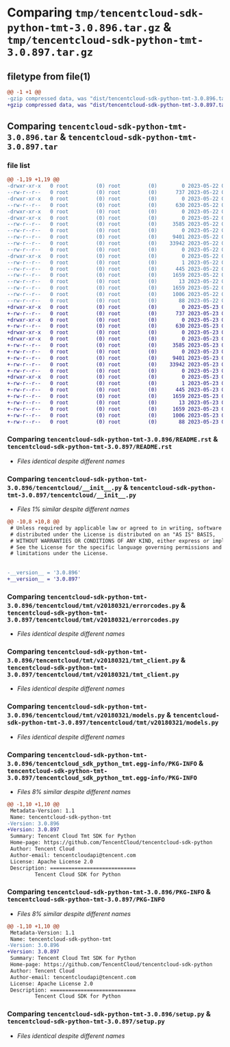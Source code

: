 # Comparing `tmp/tencentcloud-sdk-python-tmt-3.0.896.tar.gz` & `tmp/tencentcloud-sdk-python-tmt-3.0.897.tar.gz`

## filetype from file(1)

```diff
@@ -1 +1 @@
-gzip compressed data, was "dist/tencentcloud-sdk-python-tmt-3.0.896.tar", last modified: Mon May 22 00:35:51 2023, max compression
+gzip compressed data, was "dist/tencentcloud-sdk-python-tmt-3.0.897.tar", last modified: Tue May 23 02:34:35 2023, max compression
```

## Comparing `tencentcloud-sdk-python-tmt-3.0.896.tar` & `tencentcloud-sdk-python-tmt-3.0.897.tar`

### file list

```diff
@@ -1,19 +1,19 @@
-drwxr-xr-x   0 root         (0) root         (0)        0 2023-05-22 00:35:51.000000 tencentcloud-sdk-python-tmt-3.0.896/
--rw-r--r--   0 root         (0) root         (0)      737 2023-05-22 00:35:51.000000 tencentcloud-sdk-python-tmt-3.0.896/README.rst
-drwxr-xr-x   0 root         (0) root         (0)        0 2023-05-22 00:35:51.000000 tencentcloud-sdk-python-tmt-3.0.896/tencentcloud/
--rw-r--r--   0 root         (0) root         (0)      630 2023-05-22 00:35:51.000000 tencentcloud-sdk-python-tmt-3.0.896/tencentcloud/__init__.py
-drwxr-xr-x   0 root         (0) root         (0)        0 2023-05-22 00:35:51.000000 tencentcloud-sdk-python-tmt-3.0.896/tencentcloud/tmt/
-drwxr-xr-x   0 root         (0) root         (0)        0 2023-05-22 00:35:51.000000 tencentcloud-sdk-python-tmt-3.0.896/tencentcloud/tmt/v20180321/
--rw-r--r--   0 root         (0) root         (0)     3585 2023-05-22 00:35:51.000000 tencentcloud-sdk-python-tmt-3.0.896/tencentcloud/tmt/v20180321/errorcodes.py
--rw-r--r--   0 root         (0) root         (0)        0 2023-05-22 00:35:51.000000 tencentcloud-sdk-python-tmt-3.0.896/tencentcloud/tmt/v20180321/__init__.py
--rw-r--r--   0 root         (0) root         (0)     9401 2023-05-22 00:35:51.000000 tencentcloud-sdk-python-tmt-3.0.896/tencentcloud/tmt/v20180321/tmt_client.py
--rw-r--r--   0 root         (0) root         (0)    33942 2023-05-22 00:35:51.000000 tencentcloud-sdk-python-tmt-3.0.896/tencentcloud/tmt/v20180321/models.py
--rw-r--r--   0 root         (0) root         (0)        0 2023-05-22 00:35:51.000000 tencentcloud-sdk-python-tmt-3.0.896/tencentcloud/tmt/__init__.py
-drwxr-xr-x   0 root         (0) root         (0)        0 2023-05-22 00:35:51.000000 tencentcloud-sdk-python-tmt-3.0.896/tencentcloud_sdk_python_tmt.egg-info/
--rw-r--r--   0 root         (0) root         (0)        1 2023-05-22 00:35:51.000000 tencentcloud-sdk-python-tmt-3.0.896/tencentcloud_sdk_python_tmt.egg-info/dependency_links.txt
--rw-r--r--   0 root         (0) root         (0)      445 2023-05-22 00:35:51.000000 tencentcloud-sdk-python-tmt-3.0.896/tencentcloud_sdk_python_tmt.egg-info/SOURCES.txt
--rw-r--r--   0 root         (0) root         (0)     1659 2023-05-22 00:35:51.000000 tencentcloud-sdk-python-tmt-3.0.896/tencentcloud_sdk_python_tmt.egg-info/PKG-INFO
--rw-r--r--   0 root         (0) root         (0)       13 2023-05-22 00:35:51.000000 tencentcloud-sdk-python-tmt-3.0.896/tencentcloud_sdk_python_tmt.egg-info/top_level.txt
--rw-r--r--   0 root         (0) root         (0)     1659 2023-05-22 00:35:51.000000 tencentcloud-sdk-python-tmt-3.0.896/PKG-INFO
--rw-r--r--   0 root         (0) root         (0)     1006 2023-05-22 00:35:51.000000 tencentcloud-sdk-python-tmt-3.0.896/setup.py
--rw-r--r--   0 root         (0) root         (0)       88 2023-05-22 00:35:51.000000 tencentcloud-sdk-python-tmt-3.0.896/setup.cfg
+drwxr-xr-x   0 root         (0) root         (0)        0 2023-05-23 02:34:35.000000 tencentcloud-sdk-python-tmt-3.0.897/
+-rw-r--r--   0 root         (0) root         (0)      737 2023-05-23 02:34:35.000000 tencentcloud-sdk-python-tmt-3.0.897/README.rst
+drwxr-xr-x   0 root         (0) root         (0)        0 2023-05-23 02:34:35.000000 tencentcloud-sdk-python-tmt-3.0.897/tencentcloud/
+-rw-r--r--   0 root         (0) root         (0)      630 2023-05-23 02:34:35.000000 tencentcloud-sdk-python-tmt-3.0.897/tencentcloud/__init__.py
+drwxr-xr-x   0 root         (0) root         (0)        0 2023-05-23 02:34:35.000000 tencentcloud-sdk-python-tmt-3.0.897/tencentcloud/tmt/
+drwxr-xr-x   0 root         (0) root         (0)        0 2023-05-23 02:34:35.000000 tencentcloud-sdk-python-tmt-3.0.897/tencentcloud/tmt/v20180321/
+-rw-r--r--   0 root         (0) root         (0)     3585 2023-05-23 02:34:35.000000 tencentcloud-sdk-python-tmt-3.0.897/tencentcloud/tmt/v20180321/errorcodes.py
+-rw-r--r--   0 root         (0) root         (0)        0 2023-05-23 02:34:35.000000 tencentcloud-sdk-python-tmt-3.0.897/tencentcloud/tmt/v20180321/__init__.py
+-rw-r--r--   0 root         (0) root         (0)     9401 2023-05-23 02:34:35.000000 tencentcloud-sdk-python-tmt-3.0.897/tencentcloud/tmt/v20180321/tmt_client.py
+-rw-r--r--   0 root         (0) root         (0)    33942 2023-05-23 02:34:35.000000 tencentcloud-sdk-python-tmt-3.0.897/tencentcloud/tmt/v20180321/models.py
+-rw-r--r--   0 root         (0) root         (0)        0 2023-05-23 02:34:35.000000 tencentcloud-sdk-python-tmt-3.0.897/tencentcloud/tmt/__init__.py
+drwxr-xr-x   0 root         (0) root         (0)        0 2023-05-23 02:34:35.000000 tencentcloud-sdk-python-tmt-3.0.897/tencentcloud_sdk_python_tmt.egg-info/
+-rw-r--r--   0 root         (0) root         (0)        1 2023-05-23 02:34:35.000000 tencentcloud-sdk-python-tmt-3.0.897/tencentcloud_sdk_python_tmt.egg-info/dependency_links.txt
+-rw-r--r--   0 root         (0) root         (0)      445 2023-05-23 02:34:35.000000 tencentcloud-sdk-python-tmt-3.0.897/tencentcloud_sdk_python_tmt.egg-info/SOURCES.txt
+-rw-r--r--   0 root         (0) root         (0)     1659 2023-05-23 02:34:35.000000 tencentcloud-sdk-python-tmt-3.0.897/tencentcloud_sdk_python_tmt.egg-info/PKG-INFO
+-rw-r--r--   0 root         (0) root         (0)       13 2023-05-23 02:34:35.000000 tencentcloud-sdk-python-tmt-3.0.897/tencentcloud_sdk_python_tmt.egg-info/top_level.txt
+-rw-r--r--   0 root         (0) root         (0)     1659 2023-05-23 02:34:35.000000 tencentcloud-sdk-python-tmt-3.0.897/PKG-INFO
+-rw-r--r--   0 root         (0) root         (0)     1006 2023-05-23 02:34:35.000000 tencentcloud-sdk-python-tmt-3.0.897/setup.py
+-rw-r--r--   0 root         (0) root         (0)       88 2023-05-23 02:34:35.000000 tencentcloud-sdk-python-tmt-3.0.897/setup.cfg
```

### Comparing `tencentcloud-sdk-python-tmt-3.0.896/README.rst` & `tencentcloud-sdk-python-tmt-3.0.897/README.rst`

 * *Files identical despite different names*

### Comparing `tencentcloud-sdk-python-tmt-3.0.896/tencentcloud/__init__.py` & `tencentcloud-sdk-python-tmt-3.0.897/tencentcloud/__init__.py`

 * *Files 1% similar despite different names*

```diff
@@ -10,8 +10,8 @@
 # Unless required by applicable law or agreed to in writing, software
 # distributed under the License is distributed on an "AS IS" BASIS,
 # WITHOUT WARRANTIES OR CONDITIONS OF ANY KIND, either express or implied.
 # See the License for the specific language governing permissions and
 # limitations under the License.
 
 
-__version__ = '3.0.896'
+__version__ = '3.0.897'
```

### Comparing `tencentcloud-sdk-python-tmt-3.0.896/tencentcloud/tmt/v20180321/errorcodes.py` & `tencentcloud-sdk-python-tmt-3.0.897/tencentcloud/tmt/v20180321/errorcodes.py`

 * *Files identical despite different names*

### Comparing `tencentcloud-sdk-python-tmt-3.0.896/tencentcloud/tmt/v20180321/tmt_client.py` & `tencentcloud-sdk-python-tmt-3.0.897/tencentcloud/tmt/v20180321/tmt_client.py`

 * *Files identical despite different names*

### Comparing `tencentcloud-sdk-python-tmt-3.0.896/tencentcloud/tmt/v20180321/models.py` & `tencentcloud-sdk-python-tmt-3.0.897/tencentcloud/tmt/v20180321/models.py`

 * *Files identical despite different names*

### Comparing `tencentcloud-sdk-python-tmt-3.0.896/tencentcloud_sdk_python_tmt.egg-info/PKG-INFO` & `tencentcloud-sdk-python-tmt-3.0.897/tencentcloud_sdk_python_tmt.egg-info/PKG-INFO`

 * *Files 8% similar despite different names*

```diff
@@ -1,10 +1,10 @@
 Metadata-Version: 1.1
 Name: tencentcloud-sdk-python-tmt
-Version: 3.0.896
+Version: 3.0.897
 Summary: Tencent Cloud Tmt SDK for Python
 Home-page: https://github.com/TencentCloud/tencentcloud-sdk-python
 Author: Tencent Cloud
 Author-email: tencentcloudapi@tencent.com
 License: Apache License 2.0
 Description: ============================
         Tencent Cloud SDK for Python
```

### Comparing `tencentcloud-sdk-python-tmt-3.0.896/PKG-INFO` & `tencentcloud-sdk-python-tmt-3.0.897/PKG-INFO`

 * *Files 8% similar despite different names*

```diff
@@ -1,10 +1,10 @@
 Metadata-Version: 1.1
 Name: tencentcloud-sdk-python-tmt
-Version: 3.0.896
+Version: 3.0.897
 Summary: Tencent Cloud Tmt SDK for Python
 Home-page: https://github.com/TencentCloud/tencentcloud-sdk-python
 Author: Tencent Cloud
 Author-email: tencentcloudapi@tencent.com
 License: Apache License 2.0
 Description: ============================
         Tencent Cloud SDK for Python
```

### Comparing `tencentcloud-sdk-python-tmt-3.0.896/setup.py` & `tencentcloud-sdk-python-tmt-3.0.897/setup.py`

 * *Files identical despite different names*

